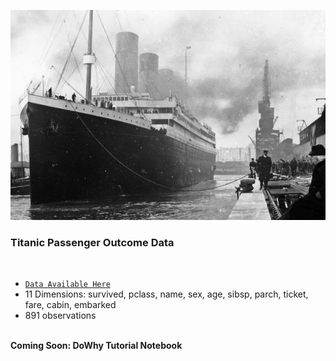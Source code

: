 ![Picture of the RMS Titanic](https://raw.githubusercontent.com/TejuOye/CausalFast/main/api/images/Titanic.jpg)
<br>
<h3>Titanic Passenger Outcome Data</h3><br>

- [`Data Available Here`](https://raw.githubusercontent.com/TejuOye/CausalFast/main/api/data/titanic.csv) 
- 11 Dimensions: survived, pclass, name, sex, age, sibsp, parch, ticket, fare, cabin, embarked
- 891 observations

<br>
<b>Coming Soon: DoWhy Tutorial Notebook</b>
